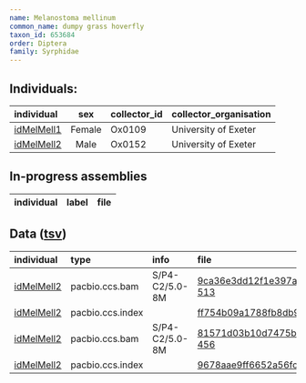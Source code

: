 ```yaml
---
name: Melanostoma mellinum
common_name: dumpy grass hoverfly
taxon_id: 653684
order: Diptera
family: Syrphidae
---
```


## Individuals:

| individual | sex | collector_id | collector_organisation |
| :--------- | :-: | :----------- | :--------------------- |
| [idMelMell1](idMelMell1.md) | Female | Ox0109 | University of Exeter |
| [idMelMell2](idMelMell2.md) | Male | Ox0152 | University of Exeter |

## In-progress assemblies

| individual | label | file |
| :--------- | :---- | :--- |

## Data ([tsv](Melanostoma_mellinum_data.tsv))

| individual | type | info | file |
| :--------- | :--- | :--- | :--- |
| [idMelMell2](idMelMell2.md) | pacbio.ccs.bam | S/P4-C2/5.0-8M | [9ca36e3dd12f1e397ac7e538deec2b67-513](https://darwin.cog.sanger.ac.uk/insects/Melanostoma_mellinum/idMelMell2/genomic_data/pacbio/m64089_200215_175654.ccs.bam) |
| [idMelMell2](idMelMell2.md) | pacbio.ccs.index |  | [ff754b09a1788fb8db99f6a197ae3f16](https://darwin.cog.sanger.ac.uk/insects/Melanostoma_mellinum/idMelMell2/genomic_data/pacbio/m64089_200215_175654.ccs.bam.pbi) |
| [idMelMell2](idMelMell2.md) | pacbio.ccs.bam | S/P4-C2/5.0-8M | [81571d03b10d7475b77e823297ed2870-456](https://darwin.cog.sanger.ac.uk/insects/Melanostoma_mellinum/idMelMell2/genomic_data/pacbio/m64094_191126_131532.bc1021_BAK8B_OA--bc1021_BAK8B_OA.ccs.bam) |
| [idMelMell2](idMelMell2.md) | pacbio.ccs.index |  | [9678aae9ff6652a56fc13380bbb8f06c](https://darwin.cog.sanger.ac.uk/insects/Melanostoma_mellinum/idMelMell2/genomic_data/pacbio/m64094_191126_131532.bc1021_BAK8B_OA--bc1021_BAK8B_OA.ccs.bam.pbi) |
